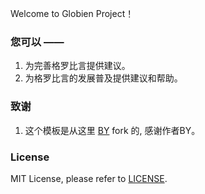 Welcome to Globien Project！


### 您可以 ——

1. 为完善格罗比言提供建议。
2. 为格罗比言的发展普及提供建议和帮助。


### 致谢

1. 这个模板是从这里 [BY](https://github.com/qiubaiying/qiubaiying.github.io) fork 的, 感谢作者BY。 


### License

MIT License, please refer to [LICENSE](https://github.com/globien/globien.github.io/blob/master/LICENSE).
